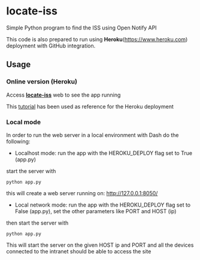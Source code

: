 # locate-iss
Simple Python program to find the ISS using Open Notify API

This code is also prepared to run using **Heroku**(https://www.heroku.com) deployment with GitHub integration.

## Usage

### Online version (Heroku)
Access [**locate-iss**](https://locate-iss.herokuapp.com/) web to see the app running

This [tutorial](https://austinlasseter.medium.com/how-to-deploy-a-simple-plotly-dash-app-to-heroku-622a2216eb73) has been used as reference for the Heroku deployment

### Local mode
In order to run the web server in a local environment with Dash do the following:

- Localhost mode: 
run the app with the HEROKU_DEPLOY flag set to True (app.py)

start the server with
```
python app.py
```

this will create a web server running on: http://127.0.0.1:8050/

- Local network mode:
run the app with the HEROKU_DEPLOY flag set to False (app.py), set the other parameters like PORT and HOST (ip)
  
then start the server with 
```
python app.py
```

This will start the server on the given HOST ip and PORT and all the devices connected to the intranet should
be able to access the site